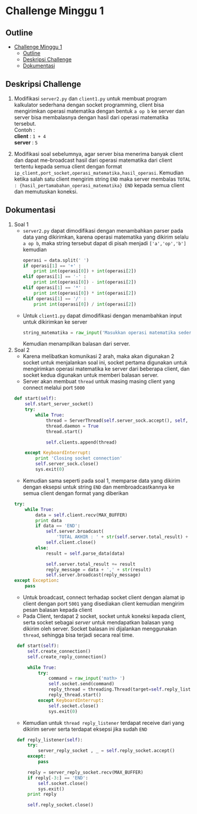 # Challenge Minggu 1

## Outline
- [Challenge Minggu 1](#challenge-minggu-1)
  - [Outline](#outline)
  - [Deskripsi Challenge](#deskripsi-challenge)
  - [Dokumentasi](#dokumentasi)

## Deskripsi Challenge
1. Modifikasi `server2.py` dan `client1.py` untuk membuat program kalkulator sederhana dengan socket programming, client bisa mengirimkan operasi matematika dengan bentuk `a op b` ke server dan server bisa membalasnya dengan hasil dari operasi matematika tersebut. \
Contoh : \
**client** : `1 + 4` \
**server** : `5`

2. Modifikasi soal sebelumnya, agar server bisa menerima banyak client dan dapat me-broadcast hasil dari operasi matematika dari client tertentu kepada semua client dengan format `ip_client,port_socket,operasi_matematika,hasil_operasi`. Kemudian ketika salah satu client mengirim string `END` maka server membalas `TOTAL : {hasil_pertamabahan_operasi_matematika} END` kepada semua client dan memutuskan koneksi.

## Dokumentasi
1. Soal 1
      - `server2.py` dapat dimodifikasi dengan menambahkan parser pada data yang dikirimkan, karena operasi matematika yang dikirim selalu `a op b`, maka string tersebut dapat di pisah menjadi `['a','op','b']` kemudian 
        ```python
        operasi = data.split(' ')
        if operasi[1] == '+' :
            print int(operasi[0]) + int(operasi[2])
        elif operasi[1] == '-' :
            print int(operasi[0]) - int(operasi[2])
        elif operasi[1] == '*' :
            print int(operasi[0]) * int(operasi[2])
        elif operasi[1] == '/' :
            print int(operasi[0]) / int(operasi[2])
        ```
    - Untuk `client1.py` dapat dimodifikasi dengan menambahkan input untuk dikirimkan ke server
        ```python
        string_matematika = raw_input('Masukkan operasi matematika sederhana : ')
        ```
        Kemudian menampilkan balasan dari server.
2. Soal 2
   - Karena melibatkan komunikasi 2 arah, maka akan digunakan 2 socket untuk menjalankan soal ini, socket pertama digunakan untuk mengirimkan operasi matematika ke server dari beberapa client, dan socket kedua digunakan untuk memberi balasan server.
   - Server akan membuat `thread` untuk masing masing client yang connect melalui port `5000` 
    ```python
    def start(self):
        self.start_server_socket()
        try:
            while True:
                thread = ServerThread(self.server_sock.accept(), self, self.reply_port)
                thread.daemon = True
                thread.start()

                self.clients.append(thread)

        except KeyboardInterrupt:
            print 'Closing socket connection'
            self.server_sock.close()
            sys.exit(0)
    ```
   - Kemudian sama seperti pada soal 1, memparse data yang dikirim dengan eksepsi untuk string `END` dan membroadcastkannya ke semua client dengan format yang diberikan
    ```python
    try:
        while True:
            data = self.client.recv(MAX_BUFFER)
            print data
            if data == 'END':
                self.server.broadcast(
                    'TOTAL AKHIR : ' + str(self.server.total_result) + ' END')
                self.client.close()
            else:
                result = self.parse_data(data)

                self.server.total_result += result
                reply_message = data + ',' + str(result)
                self.server.broadcast(reply_message)
    except Exception:
        pass
    ```
   - Untuk broadcast, connect terhadap socket client dengan alamat ip client dengan port `5001` yang disediakan client kemudian mengirim pesan balasan kepada client
   -  Pada Client, terdapat 2 socket, socket untuk koneksi kepada client, serta socket sebagai *server* untuk mendapatkan balasan yang dikirim oleh server. Socket balasan ini dijalankan menggunakan `thread`, sehingga bisa terjadi secara real time.
   ```python
    def start(self):
		self.create_connection()
		self.create_reply_connection()

		while True:
			try:
				command = raw_input('math> ')
				self.socket.send(command)
				reply_thread = threading.Thread(target=self.reply_listener)
				reply_thread.start()
			except KeyboardInterrupt:
				self.socket.close()
				sys.exit(0)
   ```
   -  Kemudian untuk `thread reply_listener` terdapat receive dari yang dikirim server serta terdapat eksepsi jika sudah `END`
   ```python
    def reply_listener(self):
		try:
			server_reply_socket , _ = self.reply_socket.accept()
		except:
			pass

		reply = server_reply_socket.recv(MAX_BUFFER)
		if reply[-3:] == 'END':
			self.socket.close()
			sys.exit()
		print reply

		self.reply_socket.close()
   ```

